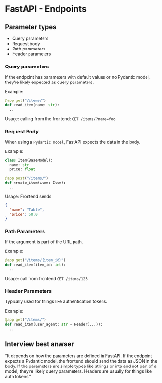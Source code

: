 # FastAPI - Endpoints

## Parameter types

- Query parameters
- Request body
- Path parameters
- Header parameters

### Query parameters

If the endpoint has parameters with default values or no Pydantic model, they're likely expected as query parameters.

Example:

```python
@app.get("/items/")
def read_item(name: str):
  ...

```

Usage: calling from the frontend: `GET /items/?name=foo`

### Request Body

When using a `Pydantic model`, FastAPI expects the data in the body.

Example:

```python
class Item(BaseModel):
  name: str
  price: float

@app.post("/items/")
def create_item(item: Item):
  ...
```

Usage: Frontend sends
```json
{
  "name": "Table",
  "price": 50.0
}
```

### Path Parameters

If the argument is part of the URL path.

Example:

```python
@app.get("/items/{item_id}")
def read_item(item_id: int):
  ...
```

Usage: call from frontend `GET /items/123`

### Header Parameters

Typically used for things like authentication tokens.

Example:

```python
@app.get("/items/")
def read_item(user_agent: str = Header(...)):
  ...
```

## Interview best anwser

“It depends on how the parameters are defined in FastAPI. If the endpoint expects a Pydantic model, the frontend should 
send the data as JSON in the body. If the parameters are simple types like strings or ints and not part of a model, 
they’re likely query parameters. Headers are usually for things like auth tokens.”
